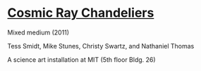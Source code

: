# [Cosmic Ray Chandeliers](http://blondegeek.github.io/cosmicray/)
Mixed medium (2011)

Tess Smidt, Mike Stunes, Christy Swartz, and Nathaniel Thomas

A science art installation at MIT (5th floor Bldg. 26)
